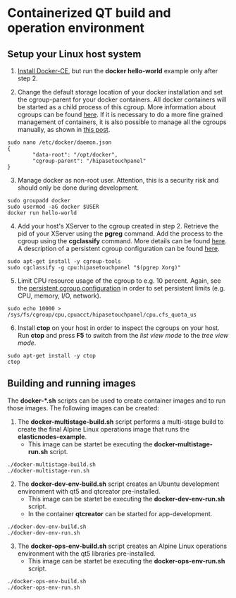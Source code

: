 # Containerized QT build and operation environment

## Setup your Linux host system

1. [Install Docker-CE](https://docs.docker.com/install), but run the **docker hello-world** example only after step 2.

2. Change the default storage location of your docker installation and set the cgroup-parent for your docker containers. All docker containers will be started as a child process of this cgroup. More information about cgroups can be found [here](https://access.redhat.com/documentation/en-us/red_hat_enterprise_linux/6/html/resource_management_guide/ch01). If it is necessary to do a more fine grained management of containers, it is also possible to manage all the cgroups manually, as shown in [this post](https://medium.com/@asishrs/docker-limit-resource-utilization-using-cgroup-parent-72a646651f9d).

```shell
sudo nano /etc/docker/daemon.json
{
        "data-root": "/opt/docker",
        "cgroup-parent": "/hipasetouchpanel"
}
```

3. Manage docker as non-root user. Attention, this is a security risk and should only be done during development.

```shell
sudo groupadd docker
sudo usermod -aG docker $USER
docker run hello-world
```

4. Add your host's XServer to the cgroup created in step 2. Retrieve the pid of your XServer using the **pgreg** command. Add the process to the cgroup using the **cgclassify** command. More details can be found [here](https://access.redhat.com/documentation/en-us/red_hat_enterprise_linux/6/html/resource_management_guide/sec-moving_a_process_to_a_control_group). A description of a persistent cgroup configuration can be found [here](https://wiki.archlinux.org/index.php/cgroups#Persistent_group_configuration).

```shell
sudo apt-get install -y cgroup-tools
sudo cgclassify -g cpu:hipasetouchpanel "$(pgrep Xorg)"
```

5. Limit CPU resource usage of the cgroup to e.g. 10 percent. Again, see the [persistent cgroup configuration](https://wiki.archlinux.org/index.php/cgroups#Persistent_group_configuration) in order to set persistent limits (e.g. CPU, memory, I/O, network). 

```shell
sudo echo 10000 > /sys/fs/cgroup/cpu,cpuacct/hipasetouchpanel/cpu.cfs_quota_us
```

6. Install **ctop** on your host in order to inspect the cgroups on your host. Run **ctop** and press **F5** to switch from the *list view mode* to the *tree view mode*.

```shell
sudo apt-get install -y ctop
ctop
```

## Building and running images

The **docker-*.sh** scripts can be used to create container images and to run those images. The following images can be created:

1. The **docker-multistage-build.sh** script performs a multi-stage build to create the final Alpine Linux operations image that runs the **elasticnodes-example**.
    * This image can be startet be executing the **docker-multistage-run.sh** script.
```shell
./docker-multistage-build.sh
./docker-multistage-run.sh
```

2. The **docker-dev-env-build.sh** script creates an Ubuntu development environment with qt5 and qtcreator pre-installed.
    * This image can be startet be executing the **docker-dev-env-run.sh** script.
    * In the container **qtcreator** can be started for app-development.
```shell
./docker-dev-env-build.sh
./docker-dev-env-run.sh
```

3. The **docker-ops-env-build.sh** script creates an Alpine Linux operations environment with the qt5 libraries pre-installed.
    * This image can be startet be executing the **docker-ops-env-run.sh** script.
```shell
./docker-ops-env-build.sh
./docker-ops-env-run.sh
```